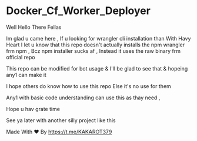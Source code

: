 # Docker_Cf_Worker_Deployer

Well Hello There Fellas

Im glad u came here ,
If u looking for wrangler cli installation than
With Havy Heart I let u know that
this repo doesn't actually installs the npm wrangler frm npm ,
Bcz npm installer sucks af ,
Instead it uses the raw binary frm official repo

This repo can be modified for bot usage & 
I'll be glad to see that & hopeing any1 can make it


I hope others do know how to use this repo
Else it's no use for them

Any1 with basic code understanding
can use this as thay need ,

Hope u hav grate time

See ya later with another silly project like this

Made With ❤️ By
https://t.me/KAKAROT379

